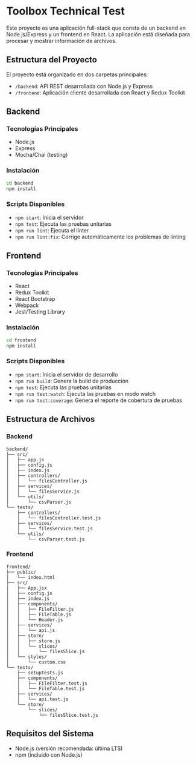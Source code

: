 # Toolbox Technical Test

Este proyecto es una aplicación full-stack que consta de un backend en Node.js/Express y un frontend en React. La aplicación está diseñada para procesar y mostrar información de archivos.

## Estructura del Proyecto

El proyecto está organizado en dos carpetas principales:

- `/backend`: API REST desarrollada con Node.js y Express
- `/frontend`: Aplicación cliente desarrollada con React y Redux Toolkit

## Backend

### Tecnologías Principales

- Node.js
- Express
- Mocha/Chai (testing)

### Instalación

```bash
cd backend
npm install
```

### Scripts Disponibles

- `npm start`: Inicia el servidor
- `npm test`: Ejecuta las pruebas unitarias
- `npm run lint`: Ejecuta el linter
- `npm run lint:fix`: Corrige automáticamente los problemas de linting

## Frontend

### Tecnologías Principales

- React
- Redux Toolkit
- React Bootstrap
- Webpack
- Jest/Testing Library

### Instalación

```bash
cd frontend
npm install
```

### Scripts Disponibles

- `npm start`: Inicia el servidor de desarrollo
- `npm run build`: Genera la build de producción
- `npm test`: Ejecuta las pruebas unitarias
- `npm run test:watch`: Ejecuta las pruebas en modo watch
- `npm run test:coverage`: Genera el reporte de cobertura de pruebas

## Estructura de Archivos

### Backend
```
backend/
├── src/
│   ├── app.js
│   ├── config.js
│   ├── index.js
│   ├── controllers/
│   │   └── filesController.js
│   ├── services/
│   │   └── filesService.js
│   └── utils/
│       └── csvParser.js
└── tests/
    ├── controllers/
    │   └── filesController.test.js
    ├── services/
    │   └── filesService.test.js
    └── utils/
        └── csvParser.test.js
```

### Frontend
```
frontend/
├── public/
│   └── index.html
├── src/
│   ├── App.jsx
│   ├── config.js
│   ├── index.js
│   ├── components/
│   │   ├── FileFilter.js
│   │   ├── FileTable.js
│   │   └── Header.js
│   ├── services/
│   │   └── api.js
│   ├── store/
│   │   ├── store.js
│   │   └── slices/
│   │       └── filesSlice.js
│   └── styles/
│       └── custom.css
└── tests/
    ├── setupTests.js
    ├── components/
    │   ├── FileFilter.test.js
    │   └── FileTable.test.js
    ├── services/
    │   └── api.test.js
    └── store/
        └── slices/
            └── filesSlice.test.js
```

## Requisitos del Sistema

- Node.js (versión recomendada: última LTS)
- npm (incluido con Node.js)
